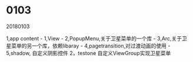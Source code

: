 # 0103
20180103

1,app content
    - 1,View
    - 2,PopupMenu,关于卫星菜单的一个库
    - 3,Arc,关于卫星菜单的另一个库，依赖libaray
    - 4,pagetransition,对过渡动画的使用
    - 5,shadow, 自定义阴影控件
    2，testone
     自定义ViewGroup实现卫星菜单